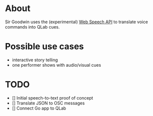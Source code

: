 # About
Sir Goodwin uses the (experimental) [Web Speech API](https://developer.mozilla.org/en-US/docs/Web/API/Web_Speech_API) to translate voice commands into QLab cues.

# Possible use cases
- interactive story telling
- one performer shows with audio/visual cues

# TODO 
- [] Initial speech-to-text proof of concept
- [] Translate JSON to OSC messages
- [] Connect Go app to QLab 

